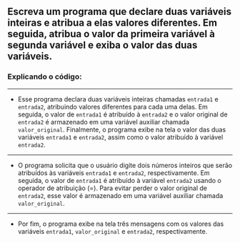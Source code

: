 ## Escreva um programa que declare duas variáveis inteiras e atribua a elas valores diferentes. Em seguida, atribua o valor da primeira variável à segunda variável e exiba o valor das duas variáveis.

### Explicando o código: 

---

- Esse programa declara duas variáveis inteiras chamadas `entrada1` e `entrada2`, atribuindo valores diferentes para cada uma delas. Em seguida, o valor de `entrada1` é atribuído à `entrada2` e o valor original de `entrada2` é armazenado em uma variável auxiliar chamada `valor_original`. Finalmente, o programa exibe na tela o valor das duas variáveis `entrada1` e `entrada2`, assim como o valor atribuído à variável `entrada2`.

---

- O programa solicita que o usuário digite dois números inteiros que serão atribuídos às variáveis `entrada1` e `entrada2`, respectivamente. Em seguida, o valor de `entrada1` é atribuído à variável `entrada2` usando o operador de atribuição (=). Para evitar perder o valor original de `entrada2`, esse valor é armazenado em uma variável auxiliar chamada `valor_original`.

---

- Por fim, o programa exibe na tela três mensagens com os valores das variáveis `entrada1`, `valor_original` e `entrada2`, respectivamente.
